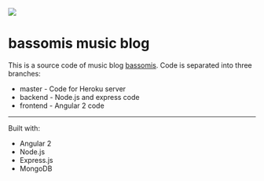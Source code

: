 ![](http://i.imgur.com/caEkEhA.jpg)
# bassomis music blog

This is a source code of music blog [bassomis](https://bassomis.lt). Code is separated into three branches:
* master - Code for Heroku server
* backend - Node.js and express code
* frontend - Angular 2 code

---

Built with:

* Angular 2
* Node.js
* Express.js
* MongoDB
